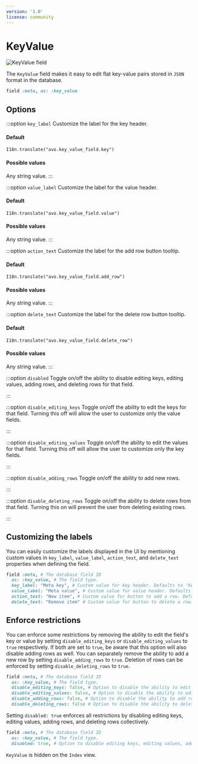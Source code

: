 ```yaml
---
version: '1.0'
license: community
---
```


# KeyValue

<img :src="('/assets/img/fields/key-value.jpg')" alt="KeyValue field" class="border mb-4" />

The `KeyValue` field makes it easy to edit flat key-value pairs stored in `JSON` format in the database.

```ruby
field :meta, as: :key_value
```

## Options

:::option `key_label`
Customize the label for the key header.

#### Default

`I18n.translate("avo.key_value_field.key")`

#### Possible values

Any string value.
:::

:::option `value_label`
Customize the label for the value header.

#### Default

`I18n.translate("avo.key_value_field.value")`

#### Possible values

Any string value.
:::

:::option `action_text`
Customize the label for the add row button tooltip.

#### Default

`I18n.translate("avo.key_value_field.add_row")`

#### Possible values

Any string value.
:::

:::option `delete_text`
Customize the label for the delete row button tooltip.

#### Default

`I18n.translate("avo.key_value_field.delete_row")`

#### Possible values

Any string value.
:::

:::option `disabled`
Toggle on/off the ability to disable editing keys, editing values, adding rows, and deleting rows for that field.

<!-- @include: ./../common/default_boolean_false.md-->
:::

:::option `disable_editing_keys`
Toggle on/off the ability to edit the keys for that field. Turning this off will allow the user to customize only the value fields.

<!-- @include: ./../common/default_boolean_false.md-->
:::

:::option `disable_editing_values`
Toggle on/off the ability to edit the values for that field. Turning this off will allow the user to customize only the key fields.

<!-- @include: ./../common/default_boolean_false.md-->
:::

:::option `disable_adding_rows`
Toggle on/off the ability to add new rows.

<!-- @include: ./../common/default_boolean_false.md-->
:::

:::option `disable_deleting_rows`
Toggle on/off the ability to delete rows from that field. Turning this on will prevent the user from deleting existing rows.

<!-- @include: ./../common/default_boolean_false.md-->
:::

## Customizing the labels

You can easily customize the labels displayed in the UI by mentioning custom values in `key_label`, `value_label`, `action_text`, and `delete_text` properties when defining the field.

```ruby
field :meta, # The database field ID
  as: :key_value, # The field type.
  key_label: "Meta key", # Custom value for key header. Defaults to 'Key'.
  value_label: "Meta value", # Custom value for value header. Defaults to 'Value'.
  action_text: "New item", # Custom value for button to add a row. Defaults to 'Add'.
  delete_text: "Remove item" # Custom value for button to delete a row. Defaults to 'Delete'.
```

## Enforce restrictions

You can enforce some restrictions by removing the ability to edit the field's key or value by setting `disable_editing_keys` or `disable_editing_values` to `true` respectively. If both are set to `true`, be aware that this option will also disable adding rows as well. You can separately remove the ability to add a new row by setting `disable_adding_rows` to `true`. Deletion of rows can be enforced by setting `disable_deleting_rows` to `true`.

```ruby
field :meta, # The database field ID
  as: :key_value, # The field type.
  disable_editing_keys: false, # Option to disable the ability to edit keys. Defaults to false.
  disable_editing_values: false, # Option to disable the ability to edit values. Defaults to false.
  disable_adding_rows: false, # Option to disable the ability to add rows. Defaults to false.
  disable_deleting_rows: false # Option to disable the ability to delete rows. Defaults to false.
```

Setting `disabled: true` enforces all restrictions by disabling editing keys, editing values, adding rows, and deleting rows collectively.
```ruby
field :meta, # The database field ID
  as: :key_value, # The field type.
  disabled: true, # Option to disable editing keys, editing values, adding rows, and deleting rows. Defaults to false.
```
`KeyValue` is hidden on the `Index` view.
